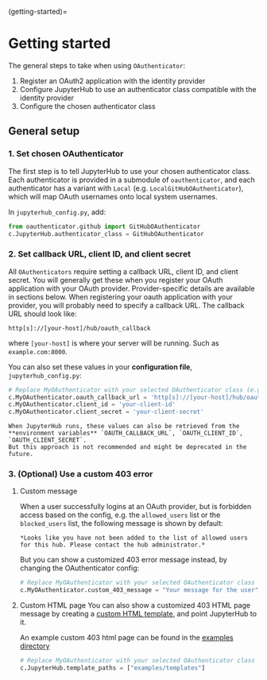 (getting-started)=

# Getting started

The general steps to take when using `OAuthenticator`:

1. Register an OAuth2 application with the identity provider
2. Configure JupyterHub to use an authenticator class compatible with the identity provider
3. Configure the chosen authenticator class

## General setup

### 1. Set chosen OAuthenticator

The first step is to tell JupyterHub to use your chosen authenticator class.
Each authenticator is provided in a submodule of `oauthenticator`, and
each authenticator has a variant with `Local`
(e.g. `LocalGitHubOAuthenticator`), which will map OAuth usernames
onto local system usernames.

In `jupyterhub_config.py`, add:

```python
from oauthenticator.github import GitHubOAuthenticator
c.JupyterHub.authenticator_class = GitHubOAuthenticator
```

### 2. Set callback URL, client ID, and client secret

All `OAuthenticators` require setting a callback URL, client ID, and
client secret. You will generally get these when you register your OAuth
application with your OAuth provider. Provider-specific details are
available in sections below. When registering your oauth application
with your provider, you will probably need to specify a callback URL.
The callback URL should look like:

```
http[s]://[your-host]/hub/oauth_callback
```

where `[your-host]` is where your server will be running. Such as
`example.com:8000`.

You can also set these values in your **configuration file**,
`jupyterhub_config.py`:

```python
# Replace MyOAuthenticator with your selected OAuthenticator class (e.g. c.GithubOAuthenticator).
c.MyOAuthenticator.oauth_callback_url = 'http[s]://[your-host]/hub/oauth_callback'
c.MyOAuthenticator.client_id = 'your-client-id'
c.MyOAuthenticator.client_secret = 'your-client-secret'
```

```{note}
When JupyterHub runs, these values can also be retrieved from the
**environment variables** `OAUTH_CALLBACK_URL`, `OAUTH_CLIENT_ID`, `OAUTH_CLIENT_SECRET`.
But this approach is not recommended and might be deprecated in the future.
```

### 3. (Optional) Use a custom 403 error

1. Custom message

   When a user successfully logins at an OAuth provider,
   but is forbidden access based on the config,
   e.g. the `allowed_users` list or the `blocked_users` list,
   the following message is shown by default:

   ```{important}
   *Looks like you have not been added to the list of allowed users for this hub. Please contact the hub administrator.*
   ```

   But you can show a customized 403 error message instead,
   by changing the OAuthenticator config:

   ```python
   # Replace MyOAuthenticator with your selected OAuthenticator class (e.g. c.GithubOAuthenticator).
   c.MyOAuthenticator.custom_403_message = "Your message for the user"
   ```

2. Custom HTML page
   You can also show a customized 403 HTML page message by creating a
   [custom HTML template](https://jupyterhub.readthedocs.io/en/stable/reference/templates.html),
   and point JupyterHub to it.

   An example custom 403 html page can be found in the
   [examples directory](https://github.com/jupyterhub/oauthenticator/tree/main/examples/templates)

   ```python
   # Replace MyOAuthenticator with your selected OAuthenticator class (e.g. c.GithubOAuthenticator).
   c.JupyterHub.template_paths = ["examples/templates"]
   ```
